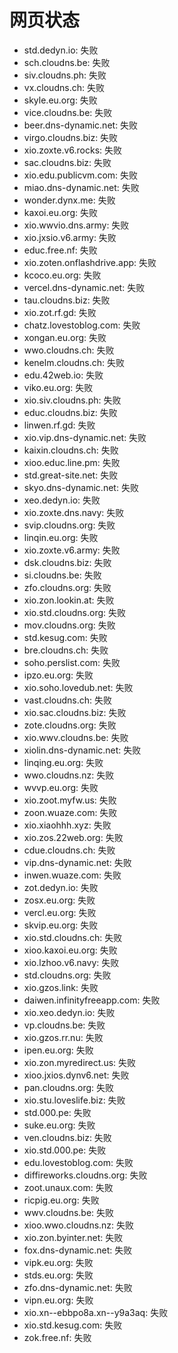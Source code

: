 # 网页状态
- std.dedyn.io: 失败
- sch.cloudns.be: 失败
- siv.cloudns.ph: 失败
- vx.cloudns.ch: 失败
- skyle.eu.org: 失败
- vice.cloudns.be: 失败
- beer.dns-dynamic.net: 失败
- virgo.cloudns.biz: 失败
- xio.zoxte.v6.rocks: 失败
- sac.cloudns.biz: 失败
- xio.edu.publicvm.com: 失败
- miao.dns-dynamic.net: 失败
- wonder.dynx.me: 失败
- kaxoi.eu.org: 失败
- xio.wwvio.dns.army: 失败
- xio.jxsio.v6.army: 失败
- educ.free.nf: 失败
- xio.zoten.onflashdrive.app: 失败
- kcoco.eu.org: 失败
- vercel.dns-dynamic.net: 失败
- tau.cloudns.biz: 失败
- xio.zot.rf.gd: 失败
- chatz.lovestoblog.com: 失败
- xongan.eu.org: 失败
- wwo.cloudns.ch: 失败
- kenelm.cloudns.ch: 失败
- edu.42web.io: 失败
- viko.eu.org: 失败
- xio.siv.cloudns.ph: 失败
- educ.cloudns.biz: 失败
- linwen.rf.gd: 失败
- xio.vip.dns-dynamic.net: 失败
- kaixin.cloudns.ch: 失败
- xioo.educ.line.pm: 失败
- std.great-site.net: 失败
- skyo.dns-dynamic.net: 失败
- xeo.dedyn.io: 失败
- xio.zoxte.dns.navy: 失败
- svip.cloudns.org: 失败
- linqin.eu.org: 失败
- xio.zoxte.v6.army: 失败
- dsk.cloudns.biz: 失败
- si.cloudns.be: 失败
- zfo.cloudns.org: 失败
- xio.zon.lookin.at: 失败
- xio.std.cloudns.org: 失败
- mov.cloudns.org: 失败
- std.kesug.com: 失败
- bre.cloudns.ch: 失败
- soho.perslist.com: 失败
- ipzo.eu.org: 失败
- xio.soho.lovedub.net: 失败
- vast.cloudns.ch: 失败
- xio.sac.cloudns.biz: 失败
- zote.cloudns.org: 失败
- xio.wwv.cloudns.be: 失败
- xiolin.dns-dynamic.net: 失败
- linqing.eu.org: 失败
- wwo.cloudns.nz: 失败
- wvvp.eu.org: 失败
- xio.zoot.myfw.us: 失败
- zoon.wuaze.com: 失败
- xio.xiaohhh.xyz: 失败
- xio.zos.22web.org: 失败
- cdue.cloudns.ch: 失败
- vip.dns-dynamic.net: 失败
- inwen.wuaze.com: 失败
- zot.dedyn.io: 失败
- zosx.eu.org: 失败
- vercl.eu.org: 失败
- skvip.eu.org: 失败
- xio.std.cloudns.ch: 失败
- xioo.kaxoi.eu.org: 失败
- xio.lzhoo.v6.navy: 失败
- std.cloudns.org: 失败
- xio.gzos.link: 失败
- daiwen.infinityfreeapp.com: 失败
- xio.xeo.dedyn.io: 失败
- vp.cloudns.be: 失败
- xio.gzos.rr.nu: 失败
- ipen.eu.org: 失败
- xio.zon.myredirect.us: 失败
- xioo.jxios.dynv6.net: 失败
- pan.cloudns.org: 失败
- xio.stu.loveslife.biz: 失败
- std.000.pe: 失败
- suke.eu.org: 失败
- ven.cloudns.biz: 失败
- xio.std.000.pe: 失败
- edu.lovestoblog.com: 失败
- diffireworks.cloudns.org: 失败
- zoot.unaux.com: 失败
- ricpig.eu.org: 失败
- wwv.cloudns.be: 失败
- xioo.wwo.cloudns.nz: 失败
- xio.zon.byinter.net: 失败
- fox.dns-dynamic.net: 失败
- vipk.eu.org: 失败
- stds.eu.org: 失败
- zfo.dns-dynamic.net: 失败
- vipn.eu.org: 失败
- xio.xn--ebbpo8a.xn--y9a3aq: 失败
- xio.std.kesug.com: 失败
- zok.free.nf: 失败
